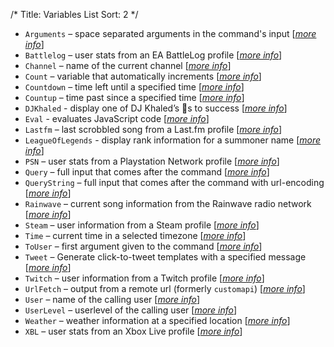 /*
Title: Variables List
Sort: 2
*/

* `Arguments` – space separated arguments in the command's input  [[*more info*](https://docs.nightbot.tv/commands/variables/arguments)]
* `Battlelog` – user stats from an EA BattleLog profile  [[*more info*](https://docs.nightbot.tv/commands/variables/battlelog)]
* `Channel` – name of the current channel  [[*more info*](https://docs.nightbot.tv/commands/variables/channel)]
* `Count` – variable that automatically increments [[*more info*](https://docs.nightbot.tv/commands/variables/count)]
* `Countdown` – time left until a specified time  [[*more info*](https://docs.nightbot.tv/commands/variables/countdown)]
* `Countup` – time past since a specified time  [[*more info*](https://docs.nightbot.tv/commands/variables/countup)]
* `DJKhaled` - display one of DJ Khaled’s 🔑s to success  [[*more info*](https://docs.nightbot.tv/commands/variables/djkhaled)] 
* `Eval` - evaluates JavaScript code [[*more info*](https://docs.nightbot.tv/commands/variables/eval)]
* `Lastfm` – last scrobbled song from a Last.fm profile  [[*more info*](https://docs.nightbot.tv/commands/variables/lastfm)]
* `LeagueOfLegends` - display rank information for a summoner name [[*more info*](https://docs.nightbot.tv/commands/variables/leagueoflegends)]
* `PSN` – user stats from a Playstation Network profile  [[*more info*](https://docs.nightbot.tv/commands/variables/psn)]
* `Query` – full input that comes after the command  [[*more info*](https://docs.nightbot.tv/commands/variables/query)]
* `QueryString` – full input that comes after the command with url-encoding  [[*more info*](https://docs.nightbot.tv/commands/variables/querystring)]
* `Rainwave` – current song information from the Rainwave radio network  [[*more info*](https://docs.nightbot.tv/commands/variables/rainwave)]
* `Steam` – user information from a Steam profile  [[*more info*](https://docs.nightbot.tv/commands/variables/steam)]
* `Time` – current time in a selected timezone  [[*more info*](https://docs.nightbot.tv/commands/variables/time)]
* `ToUser` – first argument given to the command  [[*more info*](https://docs.nightbot.tv/commands/variables/touser)]
* `Tweet` – Generate click-to-tweet templates with a specified message  [[*more info*](https://docs.nightbot.tv/commands/variables/tweet)]
* `Twitch` – user information from a Twitch profile  [[*more info*](https://docs.nightbot.tv/commands/variables/twitch)]
* `UrlFetch` – output from a remote url (formerly `customapi`)  [[*more info*](https://docs.nightbot.tv/commands/variables/urlfetch)]
* `User` – name of the calling user  [[*more info*](https://docs.nightbot.tv/commands/variables/user)]
* `UserLevel` – userlevel of the calling user  [[*more info*](https://docs.nightbot.tv/commands/variables/userlevel)]
* `Weather` – weather information at a specified location  [[*more info*](https://docs.nightbot.tv/commands/variables/weather)]
* `XBL` – user stats from an Xbox Live profile  [[*more info*](https://docs.nightbot.tv/commands/variables/xbl)]

